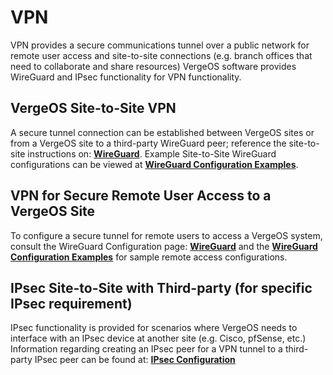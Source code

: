# VPN

VPN provides a secure communications tunnel over a public network for remote user access and site-to-site connections (e.g. branch offices that need to collaborate and share resources) VergeOS software provides WireGuard and IPsec functionality for VPN functionality.

## VergeOS Site-to-Site VPN 
A secure tunnel connection can be established between VergeOS sites or from a VergeOS site to a third-party WireGuard peer; reference the site-to-site instructions on: [**WireGuard**](/product-guide/vpn/wireguard-config). Example Site-to-Site WireGuard configurations can be viewed at [**WireGuard Configuration Examples**](/product-guide/vpn/wireguard-examples).

## VPN for Secure Remote User Access to a VergeOS Site
To configure a secure tunnel for remote users to access a VergeOS system, consult the WireGuard Configuration page: [**WireGuard**](/product-guide/vpn/wireguard-config) and the [**WireGuard Configuration Examples**](/product-guide/vpn/wireguard-examples) for sample remote access configurations.

## IPsec Site-to-Site with Third-party (for specific IPsec requirement)

IPsec functionality is provided for scenarios where VergeOS needs to interface with an IPsec device at another site (e.g. Cisco, pfSense, etc.)
Information regarding creating an IPsec peer for a VPN tunnel to a third-party IPsec peer can be found at: [**IPsec Configuration**](/product-guide/vpn/ipsec)